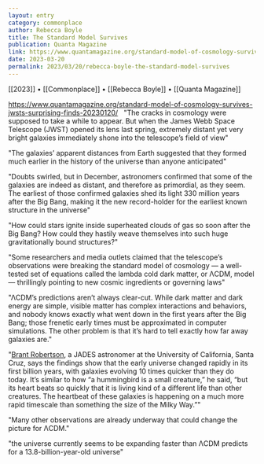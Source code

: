 ```yaml
---
layout: entry
category: commonplace
author: Rebecca Boyle
title: The Standard Model Survives
publication: Quanta Magazine
link: https://www.quantamagazine.org/standard-model-of-cosmology-survives-jwsts-surprising-finds-20230120/
date: 2023-03-20
permalink: 2023/03/20/rebecca-boyle-the-standard-model-survives
---
```


[[2023]] • [[Commonplace]] • [[Rebecca Boyle]] • [[Quanta Magazine]]

https://www.quantamagazine.org/standard-model-of-cosmology-survives-jwsts-surprising-finds-20230120/
 
"The cracks in cosmology were supposed to take a while to appear. But when the James Webb Space Telescope (JWST) opened its lens last spring, extremely distant yet very bright galaxies immediately shone into the telescope’s field of view"

"The galaxies’ apparent distances from Earth suggested that they formed much earlier in the history of the universe than anyone anticipated"

"Doubts swirled, but in December, astronomers confirmed that some of the galaxies are indeed as distant, and therefore as primordial, as they seem. The earliest of those confirmed galaxies shed its light 330 million years after the Big Bang, making it the new record-holder for the earliest known structure in the universe"

"How could stars ignite inside superheated clouds of gas so soon after the Big Bang? How could they hastily weave themselves into such huge gravitationally bound structures?"

"Some researchers and media outlets claimed that the telescope’s observations were breaking the standard model of cosmology — a well-tested set of equations called the lambda cold dark matter, or ΛCDM, model — thrillingly pointing to new cosmic ingredients or governing laws"

"ΛCDM’s predictions aren’t always clear-cut. While dark matter and dark energy are simple, visible matter has complex interactions and behaviors, and nobody knows exactly what went down in the first years after the Big Bang; those frenetic early times must be approximated in computer simulations. The other problem is that it’s hard to tell exactly how far away galaxies are."

"[Brant Robertson](https://www.astro.ucsc.edu/faculty/index.php?uid=brant), a JADES astronomer at the University of California, Santa Cruz, says the findings show that the early universe changed rapidly in its first billion years, with galaxies evolving 10 times quicker than they do today. It’s similar to how “a hummingbird is a small creature,” he said, “but its heart beats so quickly that it is living kind of a different life than other creatures. The heartbeat of these galaxies is happening on a much more rapid timescale than something the size of the Milky Way.”"

"Many other observations are already underway that could change the picture for ΛCDM."

"the universe currently seems to be expanding faster than ΛCDM predicts for a 13.8-billion-year-old universe"
